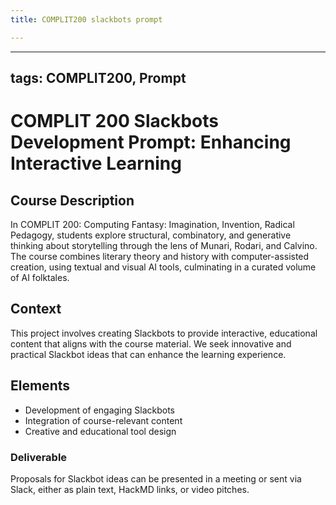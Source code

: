 ```yaml
---
title: COMPLIT200 slackbots prompt

---
```


---
tags: COMPLIT200, Prompt
---

# COMPLIT 200 Slackbots Development Prompt: Enhancing Interactive Learning

## Course Description
In COMPLIT 200: Computing Fantasy: Imagination, Invention, Radical Pedagogy, students explore structural, combinatory, and generative thinking about storytelling through the lens of Munari, Rodari, and Calvino. The course combines literary theory and history with computer-assisted creation, using textual and visual AI tools, culminating in a curated volume of AI folktales.

## Context
This project involves creating Slackbots to provide interactive, educational content that aligns with the course material. We seek innovative and practical Slackbot ideas that can enhance the learning experience.

## Elements
- Development of engaging Slackbots
- Integration of course-relevant content
- Creative and educational tool design

### Deliverable
Proposals for Slackbot ideas can be presented in a meeting or sent via Slack, either as plain text, HackMD links, or video pitches.
